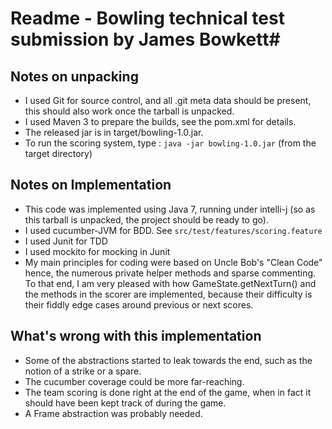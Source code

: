 # Readme - Bowling technical test submission by James Bowkett#

## Notes on unpacking ##

 * I used Git for source control, and all .git meta data should be present,
 this should also work once the tarball is unpacked.
 * I used Maven 3 to prepare the builds, see the pom.xml for details.
 * The released jar is in target/bowling-1.0.jar.
 * To run the scoring system, type : `java -jar bowling-1.0.jar`
 (from the target directory)

## Notes on Implementation ##

 * This code was implemented using Java 7, running under intelli-j (so as this
 tarball is unpacked, the project should be ready to go).
 * I used cucumber-JVM for BDD. See `src/test/features/scoring.feature`
 * I used Junit for TDD
 * I used mockito for mocking in Junit
 * My main principles for coding were based on Uncle Bob's "Clean Code" hence,
 the numerous private helper methods and sparse commenting.  To that end, I am
 very pleased with how GameState.getNextTurn() and the methods in the scorer are
 implemented, because their difficulty is their fiddly edge cases around
 previous or next scores.

## What's wrong with this implementation ##

 * Some of the abstractions started to leak towards the end, such as the
 notion of a strike or a spare.
 * The cucumber coverage could be more far-reaching.
 * The team scoring is done right at the end of the game, when in fact it
 should have been kept track of during the game.
 * A Frame abstraction was probably needed.